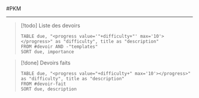 #PKM

---

> [!todo] Liste des devoirs
> ```dataview
> TABLE due, "<progress value='"+difficulty+"' max='10'></progress>" as "difficulty", title as "description"
> FROM #devoir AND -"templates"
> SORT due, importance
> ```



> [!done] Devoirs faits
> ```dataview
> TABLE due, "<progress value="+difficulty+" max='10'></progress>" as "difficulty", title as "description"
> FROM #devoir-fait
> SORT due, description
> ```



